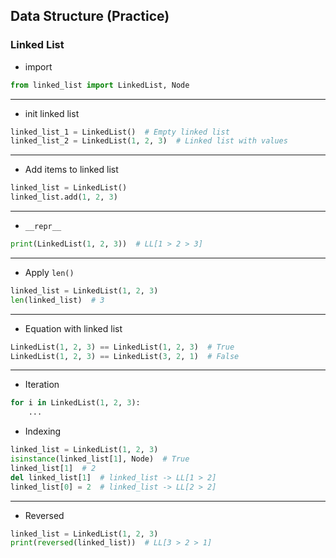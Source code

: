 ## Data Structure (Practice)

### Linked List
* import
```python
from linked_list import LinkedList, Node
```
---
* init linked list
```python
linked_list_1 = LinkedList()  # Empty linked list
linked_list_2 = LinkedList(1, 2, 3)  # Linked list with values
```
---
* Add items to linked list
```python
linked_list = LinkedList()
linked_list.add(1, 2, 3)
```
---
* `__repr__`
```python
print(LinkedList(1, 2, 3))  # LL[1 > 2 > 3]
```
---
* Apply `len()`
```python
linked_list = LinkedList(1, 2, 3)
len(linked_list)  # 3
```
---
* Equation with linked list
```python
LinkedList(1, 2, 3) == LinkedList(1, 2, 3)  # True
LinkedList(1, 2, 3) == LinkedList(3, 2, 1)  # False
```
---
* Iteration
```python
for i in LinkedList(1, 2, 3):
    ...
```
* Indexing
```python
linked_list = LinkedList(1, 2, 3)
isinstance(linked_list[1], Node)  # True
linked_list[1]  # 2
del linked_list[1]  # linked_list -> LL[1 > 2]
linked_list[0] = 2  # linked_list -> LL[2 > 2]
```
---
* Reversed
```python
linked_list = LinkedList(1, 2, 3)
print(reversed(linked_list))  # LL[3 > 2 > 1]
```